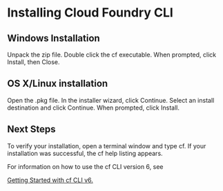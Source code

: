 <h1>Installing Cloud Foundry CLI</h1>

<h2>Windows Installation</h2>

Unpack the zip file.
Double click the cf executable.
When prompted, click Install, then Close.

<h2>OS X/Linux installation</h2>

Open the .pkg file.
In the installer wizard, click Continue.
Select an install destination and click Continue.
When prompted, click Install.

<h2>Next Steps</h2>

To verify your installation, open a terminal window and type cf. If your installation was successful, the cf help listing appears.

For information on how to use the cf CLI version 6, see 

<a href="http://docs.cloudfoundry.org/devguide/installcf/whats-new-v6.html">Getting Started with cf CLI v6.</a>